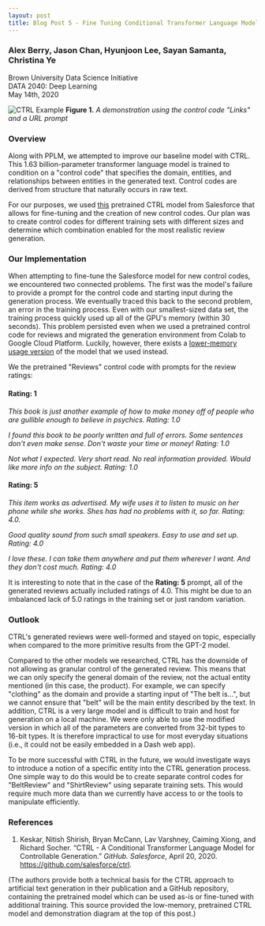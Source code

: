 ```yaml
---
layout: post
title: Blog Post 5 - Fine Tuning Conditional Transformer Language Model (CTRL) for Controllable Generation
---
```


### Alex Berry, Jason Chan, Hyunjoon Lee, Sayan Samanta, Christina Ye
Brown University Data Science Initiative  
DATA 2040: Deep Learning  
May 14th, 2020


![CTRL Example](https://github.com/csjasonchan357/text-review-generation-data2040/raw/master/figures/ctrl.gif)
**Figure 1.** *A demonstration using the control code "Links" and a URL prompt*

### Overview

Along with PPLM, we attempted to improve our baseline model with CTRL. This 1.63 billion-parameter transformer language model is trained to condition on a "control code" that specifies the domain, entities, and relationships between entities in the generated text. Control codes are derived from structure that naturally occurs in raw text.

For our purposes, we used [this](https://arxiv.org/abs/1909.05858) pretrained CTRL model from Salesforce that allows for fine-tuning and the creation of new control codes. Our plan was to create control codes for different training sets with different sizes and determine which combination enabled for the most realistic review generation.

### Our Implementation

When attempting to fine-tune the Salesforce model for new control codes, we encountered two connected problems. The first was the model's failure to provide a prompt for the control code and starting input during the generation process. We eventually traced this back to the second problem, an error in the training process. Even with our smallest-sized data set, the training process quickly used up all of the GPU's memory (within 30 seconds). This problem persisted even when we used a pretrained control code for reviews and migrated the generation environment from Colab to Google Cloud Platform. Luckily, however, there exists a [lower-memory usage version](https://github.com/salesforce/ctrl/tree/lower_memory) of the model that we used instead.

We the pretrained "Reviews" control code with prompts for the review ratings:

#### Rating: 1

*This book is just another example of how to make money off of people who are gullible enough to believe in psychics. Rating: 1.0*

*I found this book to be poorly written and full of errors. Some sentences don't even make sense. Don't waste your time or money! Rating: 1.0*

*Not what I expected. Very short read. No real information provided. Would like more info on the subject. Rating: 1.0*

#### Rating: 5

*This item works as advertised. My wife uses it to listen to music on her phone while she works. Shes has had no problems with it, so far. Rating: 4.0.*

*Good quality sound from such small speakers. Easy to use and set up. Rating: 4.0*

*I love these. I can take them anywhere and put them wherever I want. And they don't cost much. Rating: 4.0*

It is interesting to note that in the case of the **Rating: 5** prompt, all of the generated reviews actually included ratings of 4.0. This might be due to an imbalanced lack of 5.0 ratings in the training set or just random variation.

### Outlook

CTRL's generated reviews were well-formed and stayed on topic, especially when compared to the more primitive results from the GPT-2 model.

Compared to the other models we researched, CTRL has the downside of not allowing as granular control of the generated review. This means that we can only specify the general domain of the review, not the actual entity mentioned (in this case, the product). For example, we can specify "clothing" as the domain and provide a starting input of "The belt is...", but we cannot ensure that "belt" will be the main entity described by the text. In addition, CTRL is a very large model and is difficult to train and host for generation on a local machine. We were only able to use the modified version in which all of the parameters are converted from 32-bit types to 16-bit types. It is therefore impractical to use for most everyday situations (i.e., it could not be easily embedded in a Dash web app).

To be more successful with CTRL in the future, we would investigate ways to introduce a notion of a specific entity into the CTRL generation process. One simple way to do this would be to create separate control codes for "BeltReview" and "ShirtReview" using separate training sets. This would require much more data than we currently have access to or the tools to manipulate efficiently.

### References

1. Keskar, Nitish Shirish, Bryan McCann, Lav Varshney, Caiming Xiong, and Richard Socher. “CTRL - A Conditional Transformer Language Model for Controllable Generation.” *GitHub. Salesforce*, April 20, 2020. https://github.com/salesforce/ctrl. 

(The authors provide both a technical basis for the CTRL approach to artificial text generation in their publication and a GitHub repository, containing the pretrained model which can be used as-is or fine-tuned with additional training. This source provided the low-memory, pretrained CTRL model and demonstration diagram at the top of this post.)
